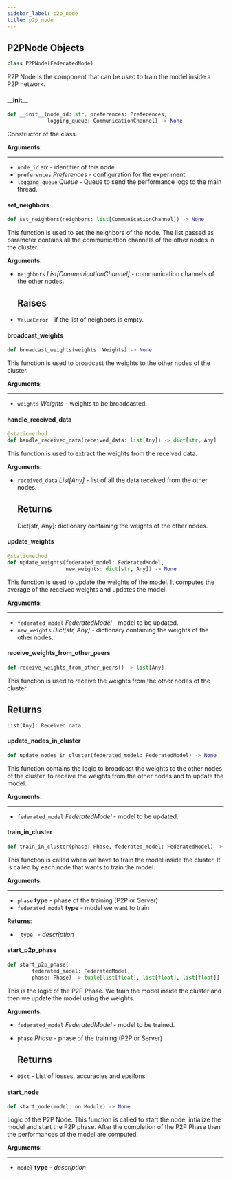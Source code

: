 ```yaml
---
sidebar_label: p2p_node
title: p2p_node
---
```


## P2PNode Objects

```python
class P2PNode(FederatedNode)
```

P2P Node is the component that can be used to train
the model inside a P2P network.

#### \_\_init\_\_

```python
def __init__(node_id: str, preferences: Preferences,
             logging_queue: CommunicationChannel) -> None
```

Constructor of the class.

**Arguments**:

  ----
- `node_id` _str_ - identifier of this node
- `preferences` _Preferences_ - configuration for the experiment.
- `logging_queue` _Queue_ - Queue to send the performance logs
  to the main thread.

#### set\_neighbors

```python
def set_neighbors(neighbors: list[CommunicationChannel]) -> None
```

This function is used to set the neighbors of the node.
The list passed as parameter contains all the communication channels
of the other nodes in the cluster.

**Arguments**:

- `neighbors` _List[CommunicationChannel]_ - communication
  channels of the other nodes.
  
  Raises
  ------
- `ValueError` - if the list of neighbors is empty.

#### broadcast\_weights

```python
def broadcast_weights(weights: Weights) -> None
```

This function is used to broadcast the weights to the
other nodes of the cluster.

**Arguments**:

  ----
- `weights` _Weights_ - weights to be broadcasted.

#### handle\_received\_data

```python
@staticmethod
def handle_received_data(received_data: list[Any]) -> dict[str, Any]
```

This function is used to extract the weights from the received data.

**Arguments**:

- `received_data` _List[Any]_ - list of all the data
  received from the other nodes.
  
  Returns
  -------
  Dict[str, Any]: dictionary containing the weights of the other nodes.

#### update\_weights

```python
@staticmethod
def update_weights(federated_model: FederatedModel,
                   new_weights: dict[str, Any]) -> None
```

This function is used to update the weights of the model.
It computes the average of the received weights and updates the model.

**Arguments**:

  ----
- `federated_model` _FederatedModel_ - model to be updated.
- `new_weights` _Dict[str, Any]_ - dictionary containing the
  weights of the other nodes.

#### receive\_weights\_from\_other\_peers

```python
def receive_weights_from_other_peers() -> list[Any]
```

This function is used to receive the weights from the other nodes
of the cluster.

Returns
-------
    List[Any]: Received data

#### update\_nodes\_in\_cluster

```python
def update_nodes_in_cluster(federated_model: FederatedModel) -> None
```

This function contains the logic to broadcast the weights to
the other nodes of the cluster, to receive the weights
from the other nodes and to update the model.

**Arguments**:

  ----
- `federated_model` _FederatedModel_ - model to be updated.

#### train\_in\_cluster

```python
def train_in_cluster(phase: Phase, federated_model: FederatedModel) -> dict
```

This function is called when we have to train the model inside
the cluster. It is called by each node that wants to train the model.

**Arguments**:

  ----
- `phase` __type__ - phase of the training (P2P or Server)
- `federated_model` __type__ - model we want to train

**Returns**:

- `_type_` - _description_

#### start\_p2p\_phase

```python
def start_p2p_phase(
        federated_model: FederatedModel,
        phase: Phase) -> tuple[list[float], list[float], list[float]]
```

This is the logic of the P2P Phase.
We train the model inside the cluster and then
we update the model using the weights.

**Arguments**:

- `federated_model` _FederatedModel_ - model to be trained.
- `phase` _Phase_ - phase of the training (P2P or Server)
  
  Returns
  -------
- `Dict` - List of losses, accuracies and epsilons

#### start\_node

```python
def start_node(model: nn.Module) -> None
```

Logic of the P2P Node.
This function is called to start the node, intialize the model and
start the P2P phase. After the completion of the P2P Phase then
the performances of the model are computed.

**Arguments**:

  ----
- `model` __type__ - _description_

